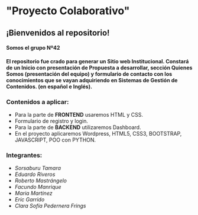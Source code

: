 # "Proyecto Colaborativo"

## ¡Bienvenidos al repositorio!
 #### Somos el grupo Nº42
 #### El repositorio fue crado para generar un Sitio web Institucional. Constará de un **Inicio** con presentación de Propuesta a desarrollar, sección **Quienes Somos** (presentación del equipo) y **formulario de contacto** con los conocimientos que se vayan adquiriendo en Sistemas de Gestión de Contenidos. (en español e Inglés).
 
 
### Contenidos a aplicar:
* Para la parte de **FRONTEND** usaremos HTML y CSS.
* Formulario de registro y login.
* Para la parte de **BACKEND** utilizaremos Dashboard.
* En el proyecto aplicaremos Wordpress, HTML5, CSS3, BOOTSTRAP, JAVASCRIPT, POO con PYTHON.

### Integrantes:
* *Sorsaburu Tamara*
* *Eduardo Riveros*
* *Roberto Mastrángelo*
* *Facundo Manrique*
* *Maria Martinez*
* *Eric Garrido*
* *Clara Sofía Pedernera Frings*

